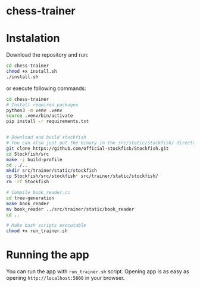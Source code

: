 # chess-trainer
# Instalation
Download the repository and run:
```bash
cd chess-trainer
chmod +x install.sh
./install.sh
```
or execute following commands:
```bash
cd chess-trainer
# Install required packages
python3 -m venv .venv
source .venv/bin/activate
pip install -r requirements.txt


# Download and build stockfish
# You can also just put the binary in the src/static/stockfish/ directory
git clone https://github.com/official-stockfish/Stockfish.git
cd Stockfish/src
make -j build-profile
cd ../..
mkdir src/trainer/static/stockfish
cp Stockfish/src/stockfish* src/trainer/static/stockfish/
rm -rf Stockfish

# Compile book_reader.cc
cd tree-generation
make book_reader
mv book_reader ../src/trainer/static/book_reader
cd ..

# Make bash scripts executable
chmod +x run_trainer.sh
```

# Running the app
You can run the app with `run_trainer.sh` script.
Opening app is as easy as opening `http://localhost:5000` in your browser.